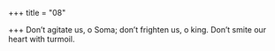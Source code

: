 +++
title = "08"

+++
Don’t agitate us, o Soma; don’t frighten us, o king.
Don’t smite our heart with turmoil.